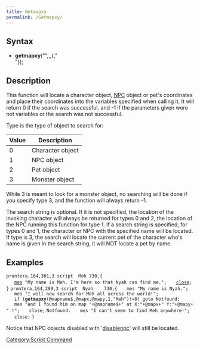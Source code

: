 ```yaml
---
title: Getmapxy
permalink: /Getmapxy/
---
```


Syntax
------

-   **getmapxy**("<variable for map name>",<variable for x>,<variable for y>,<type>{,"<search string>"});

Description
-----------

This function will locate a character object, [NPC](/NPC "wikilink") object or pet's coordinates and place their coordinates into the variables specified when calling it. It will return 0 if the search was successful, and -1 if the parameters given were not variables or the search was not successful.

Type is the type of object to search for:

| Value | Description      |
|-------|------------------|
| 0     | Character object |
| 1     | NPC object       |
| 2     | Pet object       |
| 3     | Monster object   |

While 3 is meant to look for a monster object, no searching will be done if you specify type 3, and the function will always return -1.

The search string is optional. If it is not specified, the location of the invoking character will always be returned for types 0 and 2, the location of the NPC running this function for type 1. If a search string is specified, for types 0 and 1, the character or NPC with the specified name will be located. If type is 3, the search will locate the current pet of the character who's name is given in the search string, it will NOT locate a pet by name.

Examples
--------

`prontera,164,301,3 script  Meh 730,{`
`   `[`mes`](/mes "wikilink")` "My name is Meh. I'm here so that Nyah can find me.";`
`   `[`close`](/close "wikilink")`;`
`}`
`prontera,164,299,3 script  Nyah    730,{`
`   mes "My name is Nyah.";`
`   mes "I will now search for Meh all across the world!";`
`   if (`**`getmapxy`**`(@mapname$,@mapx,@mapy,1,"Meh")!=0) goto Notfound;`
`   mes "And I found him on map "+@mapname$+" at X:"+@mapx+" Y:"+@mapy+" !";`
`   close;`
`Notfound:`
`   mes "I can't seem to find Meh anywhere!";`
`   close;`
`}`

Notice that NPC objects disabled with '[disablenpc](/disablenpc "wikilink")' will still be located.

[Category:Script Command](/Category:Script_Command "wikilink")